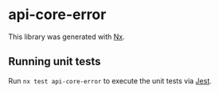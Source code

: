 # api-core-error

This library was generated with [Nx](https://nx.dev).

## Running unit tests

Run `nx test api-core-error` to execute the unit tests via [Jest](https://jestjs.io).
